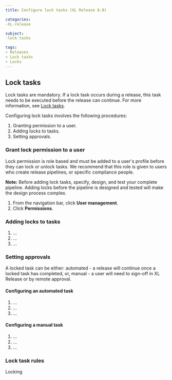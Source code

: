 ```yaml
---
title: Configure lock tasks (XL Release 8.0)

categories:
-XL-release

subject:
-lock tasks

tags:
- Releases
- Lock tasks
- Locks
---
```


## Lock tasks
Lock tasks are mandatory. If a lock task occurs during a release, this task needs to be executed before the release can continue. For more information, see [Lock tasks](https://docs.xebialabs.com/xl-release/how-to/configure-permissions.html).

Configuring lock tasks involves the following procedures:
1. Granting permission to a user.
2. Adding locks to tasks.
3. Setting approvals.

### Grant lock permission to a user
Lock permission is role based and must be added to a user's profile before they can lock or unlock tasks. We recommend that this role is given to users who create release pipelines, or specific compliance people.

**Note:** Before adding lock tasks, specify, design, and test your complete pipeline. Adding locks before the pipeline is designed and tested will make the design process complex.

1. From the navigation bar, click **User management**.
2. Click **Permissions**.

### Adding locks to tasks
1. ...
2. ...
3. ...

### Setting approvals
A locked task can be either: automated - a release will continue once a locked task has completed, or, manual - a user will need to sign-off in XL Release or by remote approval.

#### Configuring an automated task
1. ...
2. ...
3. ...

#### Configuring a manual task
1. ...
2. ...
3. ...

### Lock task rules
Locking
